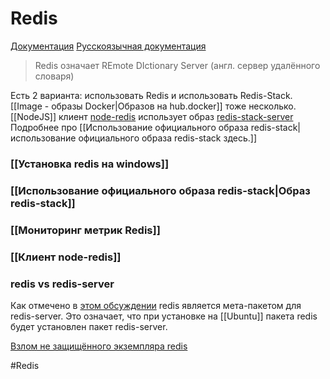 # Redis

[Документация](https://redis.io/docs/about/)
[Русскоязычная документация](https://github.com/rudocs/redis/blob/main/docs/index.md)

> Redis означает REmote DIctionary Server (англ. сервер удалённого словаря)


Есть 2 варианта: использовать Redis и использовать Redis-Stack. [[Image - образы Docker|Образов на hub.docker]] тоже несколько. [[NodeJS]] клиент [node-redis](https://github.com/redis/node-redis) использует образ [redis-stack-server](https://hub.docker.com/r/redis/redis-stack-server/) Подробнее про [[Использование официального образа redis-stack|использование официального образа redis-stack здесь.]]

### [[Установка redis на windows]]
### [[Использование официального образа redis-stack|Образ redis-stack]]

### [[Мониторинг метрик Redis]]

### [[Клиент node-redis]]

### redis vs redis-server

Как отмечено в [этом обсуждении](https://askubuntu.com/questions/1128572/redis-and-redis-server-packages) redis является мета-пакетом для redis-server. Это означает, что при установке на [[Ubuntu]] пакета redis будет установлен пакет redis-server.

[Взлом не защищённого экземпляра redis](http://antirez.com/news/96)





#Redis